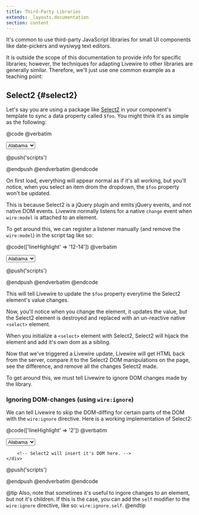 ```yaml
---
title: Third-Party Libraries
extends: _layouts.documentation
section: content
---
```


It's common to use third-party JavaScript libraries for small UI components like date-pickers and wysiwyg text editors.

It is outside the scope of this documentation to provide info for specific libraries; however, the techniques for adapting Livewire to other libraries are generally similar. Therefore, we'll just use one common example as a teaching point:

## Select2 {#select2}

Let's say you are using a package like [Select2](https://select2.org) in your component's template to sync a data property called `$foo`. You might think it's as simple as the following:

@code
@verbatim
<div>
    <select wire:model="foo" class="js-example-basic-single" name="state">
        <option value="AL">Alabama</option>
        <option value="WY">Wyoming</option>
    </select>
</div>

@push('scripts')
<script>
    $(document).ready(function() {
        $('.js-example-basic-single').select2();
    });
</script>
@endpush
@endverbatim
@endcode

On first load, everything will appear normal as if it's all working, but you'll notice, when you select an item drom the dropdown, the `$foo` property won't be updated.

This is because Select2 is a jQuery plugin and emits jQuery events, and not native DOM events. Livewire normally listens for a native `change` event when `wire:model` is attached to an element.

To get around this, we can register a listener manually (and remove the `wire:model`) in the script tag like so:

@code(['lineHighlight' => '12-14'])
@verbatim
<div>
    <select class="js-example-basic-single" name="state">
        <option value="AL">Alabama</option>
        <option value="WY">Wyoming</option>
    </select>
</div>

@push('scripts')
<script>
    $(document).ready(function() {
        $('.js-example-basic-single').select2();
        $('.js-example-basic-single').on('change', function (e) {
            @this.set('foo', e.target.value);
        });
    });
</script>
@endpush
@endverbatim
@endcode

This will tell Livewire to update the `$foo` property everytime the Select2 element's value changes.

Now, you'll notice when you change the element, it updates the value, but the Select2 element is destroyed and replaced with an un-reactive native `<select>` element.

When you initialize a `<select>` element with Select2, Select2 will hijack the element and add it's own dom as a sibling.

Now that we've triggered a Livewire update, Livewire will get HTML back from the server, compare it to the Select2 DOM manipulations on the page, see the difference, and remove all the changes Select2 made.

To get around this, we must tell Livewire to ignore DOM changes made by the library.

### Ignoring DOM-changes (using `wire:ignore`)

We can tell Livewire to skip the DOM-diffing for certain parts of the DOM with the `wire:ignore` directive. Here is a working implementation of Select2:

@code(['lineHighlight' => '2'])
@verbatim
<div>
    <div wire:ignore>
        <select class="js-example-basic-single" name="state">
            <option value="AL">Alabama</option>
            <option value="WY">Wyoming</option>
        </select>

        <!-- Select2 will insert it's DOM here. -->
    </div>
</div>

@push('scripts')
<script>
    $(document).ready(function() {
        $('.js-example-basic-single').select2();
        $('.js-example-basic-single').on('change', function (e) {
            @this.set('foo', e.target.value);
        });
    });
</script>
@endpush
@endverbatim
@endcode

@tip
Also, note that sometimes it's useful to ingore changes to an element, but not it's children. If this is the case, you can add the <code>self</code> modifier to the <code>wire:ignore</code> directive, like so: <code>wire:ignore.self</code>.
@endtip
